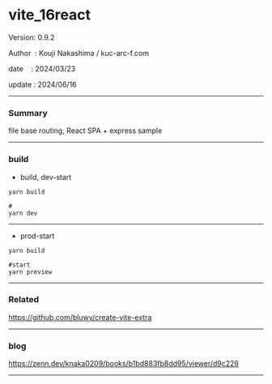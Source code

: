 ﻿# vite_16react

 Version: 0.9.2

 Author  : Kouji Nakashima / kuc-arc-f.com

 date    : 2024/03/23 

 update  : 2024/06/16   

***
### Summary

file base routing, React SPA + express sample  

***
### build

* build, dev-start

```
yarn build

#
yarn dev
```

***
* prod-start

```
yarn build

#start
yarn preview
```

***
### Related

https://github.com/bluwy/create-vite-extra

***
### blog 

https://zenn.dev/knaka0209/books/b1bd883fb8dd95/viewer/d9c228

***

